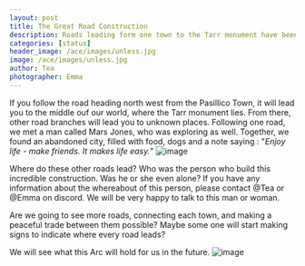 ```yaml
---
layout: post
title: The Great Road Construction
description: Roads leading form one town to the Tarr monument have been build, but the builder is unknown. What is his main motive ?
categories: [status]
header_image: /ace/images/unless.jpg
image: /ace/images/unless.jpg
author: Tea
photographer: Emma
---
```


If you follow the road heading north west from the Pasillico Town, it will lead you to the middle ouf our world, where the Tarr monument lies. From there, other road branches will lead you to unknown places. Following one road, we met a man called Mars Jones, who was exploring as well. Together, we found an abandoned city, filled with food, dogs and a note saying : "_Enjoy life - make friends. It makes life easy._"
![image](/ace/images/mars_jones.jpg)

Where do these other roads lead? Who was the person who build this incredible construction. Was he or she even alone? If you have any information about the whereabout of this person, please contact @Tea or @Emma on discord. We will be very happy to talk to this man or woman. 

Are we going to see more roads, connecting each town, and making a peaceful trade between them possible? Maybe some one will start making signs to indicate where every road leads? 

We will see what this Arc will hold for us in the future.
![image](/ace/images/unless.jpg)